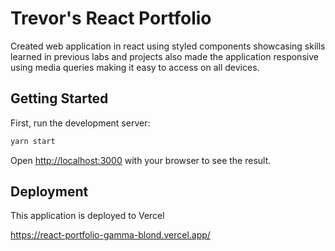 # Trevor's React Portfolio


Created web application in react using styled components showcasing skills learned in previous labs and projects also made the application responsive using media queries making it easy to access on all devices.


## Getting Started

First, run the development server:

```bash
yarn start
```

Open [http://localhost:3000](http://localhost:3000) with your browser to see the result.

## Deployment

This application is deployed to Vercel

https://react-portfolio-gamma-blond.vercel.app/

